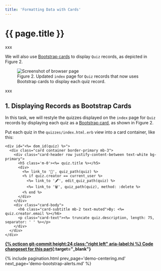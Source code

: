 ```yaml
---
title: 'Formatting Data with Cards'
---
```


# {{ page.title }}

xxx

We will also use [Bootstrap cards](https://getbootstrap.com/docs/4.3/components/card/) to display `Quiz` records, as depicted in Figure 2.

<div class="figure-container mx-auto my-4" style="max-width: 960px;">
<figure class="figure">
<img src="{{ site.baseurl }}/resources/demo15_quizzes_index_page.png" class="figure-img img-fluid rounded border" alt="Screenshot of browser page">
<figcaption class="figure-caption">Figure 2. Updated <code>index</code> page for <code>Quiz</code> records that now uses Bootstrap cards to display each quiz record.</figcaption>
</figure>
</div>

xxx

## 1. Displaying Records as Bootstrap Cards

In this task, we will restyle the quizzes displayed on the `index` page for `Quiz` records by displaying each quiz as a [Bootstrap card](https://getbootstrap.com/docs/4.3/components/card/), as shown in Figure 2.

Put each quiz in the `quizzes/index.html.erb` view into a card container, like this:

```erb
<div id="<%= dom_id(quiz) %>">
  <div class="card container border-primary mb-3">
    <div class="card-header row justify-content-between text-white bg-primary">
      <h5 class='m-0'><%= quiz.title %></h5>
      <div>
        <%= link_to '🔎', quiz_path(quiz) %>
        <% if quiz.creator == current_user %>
          <%= link_to '🖋', edit_quiz_path(quiz) %>
          <%= link_to '🗑', quiz_path(quiz), method: :delete %>
        <% end %>
      </div>
    </div>
    <div class="card-body">
      <h6 class="card-subtitle mb-2 text-muted">By: <%= quiz.creator.email %></h6>
      <p class="card-text"><%= truncate quiz.description, length: 75, separator: ' ' %></p>
    </div>
  </div>
</div>
```

**[{% octicon git-commit height:24 class:"right left" aria-label:hi %} Code changeset for this part](xxx){:target="_blank"}**

{% include pagination.html prev_page='demo-centering.md' next_page='demo-bootstrap-alerts.md' %}
